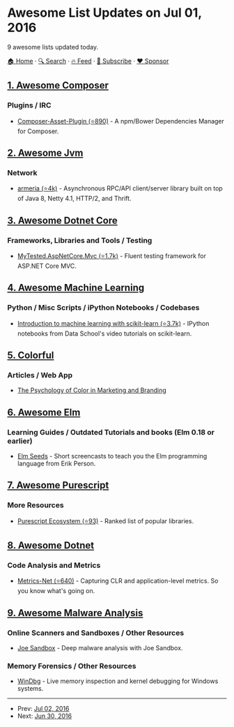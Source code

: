# Awesome List Updates on Jul 01, 2016

9 awesome lists updated today.

[🏠 Home](/README.md) · [🔍 Search](https://www.trackawesomelist.com/search/) · [🔥 Feed](https://www.trackawesomelist.com/rss.xml) · [📮 Subscribe](https://trackawesomelist.us17.list-manage.com/subscribe?u=d2f0117aa829c83a63ec63c2f&id=36a103854c) · [❤️  Sponsor](https://github.com/sponsors/theowenyoung)



## [1. Awesome Composer](/content/jakoch/awesome-composer/README.md)

### Plugins / IRC

*   [Composer-Asset-Plugin (⭐890)](https://github.com/fxpio/composer-asset-plugin) - A npm/Bower Dependencies Manager for Composer.

## [2. Awesome Jvm](/content/deephacks/awesome-jvm/README.md)

### Network

*   [armeria (⭐4k)](https://github.com/line/armeria) - Asynchronous RPC/API client/server library built on top of Java 8, Netty 4.1, HTTP/2, and Thrift.

## [3. Awesome Dotnet Core](/content/thangchung/awesome-dotnet-core/README.md)

### Frameworks, Libraries and Tools / Testing

*   [MyTested.AspNetCore.Mvc (⭐1.7k)](https://github.com/ivaylokenov/MyTested.AspNetCore.Mvc) - Fluent testing
    framework for ASP.NET Core MVC.

## [4. Awesome Machine Learning](/content/josephmisiti/awesome-machine-learning/README.md)

### Python / Misc Scripts / iPython Notebooks / Codebases

*   [Introduction to machine learning with scikit-learn (⭐3.7k)](https://github.com/justmarkham/scikit-learn-videos) - IPython notebooks from Data School's video tutorials on scikit-learn.

## [5. Colorful](/content/Siddharth11/Colorful/README.md)

### Articles / Web App

*   [The Psychology of Color in Marketing and Branding](https://medium.com/swlh/the-psychology-of-color-in-marketing-and-branding-ebb2320a2b0)

## [6. Awesome Elm](/content/sporto/awesome-elm/README.md)

### Learning Guides / Outdated Tutorials and books (Elm 0.18 or earlier)

*   [Elm Seeds](https://elmseeds.thaterikperson.com/) - Short screencasts to teach you the Elm programming language from Erik Person.

## [7. Awesome Purescript](/content/passy/awesome-purescript/README.md)

### More Resources

*   [Purescript Ecosystem (⭐93)](https://github.com/xgrommx/purescript-ecosystem) - Ranked list of popular libraries.

## [8. Awesome Dotnet](/content/quozd/awesome-dotnet/README.md)

### Code Analysis and Metrics

*   [Metrics-Net (⭐640)](https://github.com/Recognos/Metrics.NET) - Capturing CLR and application-level metrics. So you know what's going on.

## [9. Awesome Malware Analysis](/content/rshipp/awesome-malware-analysis/README.md)

### Online Scanners and Sandboxes / Other Resources

*   [Joe Sandbox](https://www.joesecurity.org) - Deep malware analysis with Joe Sandbox.

### Memory Forensics / Other Resources

*   [WinDbg](https://developer.microsoft.com/en-us/windows/hardware/windows-driver-kit) -
    Live memory inspection and kernel debugging for Windows systems.

---

- Prev: [Jul 02, 2016](/content/2016/07/02/README.md)
- Next: [Jun 30, 2016](/content/2016/06/30/README.md)